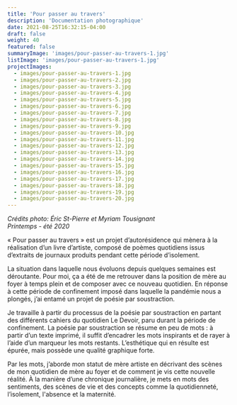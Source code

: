 ```yaml
---
title: 'Pour passer au travers'
description: 'Documentation photographique'
date: 2021-08-25T16:32:15-04:00
draft: false
weight: 40
featured: false
summaryImage: 'images/pour-passer-au-travers-1.jpg'
listImage: 'images/pour-passer-au-travers-1.jpg'
projectImages:
  - images/pour-passer-au-travers-1.jpg
  - images/pour-passer-au-travers-2.jpg
  - images/pour-passer-au-travers-3.jpg
  - images/pour-passer-au-travers-4.jpg
  - images/pour-passer-au-travers-5.jpg
  - images/pour-passer-au-travers-6.jpg
  - images/pour-passer-au-travers-7.jpg
  - images/pour-passer-au-travers-8.jpg
  - images/pour-passer-au-travers-9.jpg
  - images/pour-passer-au-travers-10.jpg
  - images/pour-passer-au-travers-11.jpg
  - images/pour-passer-au-travers-12.jpg
  - images/pour-passer-au-travers-13.jpg
  - images/pour-passer-au-travers-14.jpg
  - images/pour-passer-au-travers-15.jpg
  - images/pour-passer-au-travers-16.jpg
  - images/pour-passer-au-travers-17.jpg
  - images/pour-passer-au-travers-18.jpg
  - images/pour-passer-au-travers-19.jpg
  - images/pour-passer-au-travers-20.jpg
---
```


_Crédits photo: Éric St-Pierre et Myriam Tousignant  
Printemps - été 2020_

« Pour passer au travers » est un projet d’autorésidence qui mènera à la réalisation d’un livre d’artiste, composé de poèmes quotidiens issus d’extraits de journaux produits pendant cette période d’isolement.

La situation dans laquelle nous évoluons depuis quelques semaines est déroutante. Pour moi, ça a été de me retrouver dans la position de mère au foyer à temps plein et de composer avec ce nouveau quotidien. En réponse à cette période de confinement imposé dans laquelle la pandémie nous a plongés, j’ai entamé un projet de poésie par soustraction.

Je travaille à partir du processus de la poésie par soustraction en partant des différents cahiers du quotidien Le Devoir, paru durant la période de confinement. La poésie par soustraction se résume en peu de mots : à partir d’un texte imprimé, il suffit d’encadrer les mots inspirants et de rayer à l’aide d’un marqueur les mots restants. L’esthétique qui en résulte est épurée, mais possède une qualité graphique forte.

Par les mots, j’aborde mon statut de mère artiste en décrivant des scènes de mon quotidien de mère au foyer et de comment je vis cette nouvelle réalité. À la manière d’une chronique journalière, je mets en mots des sentiments, des scènes de vie et des concepts comme la quotidienneté, l’isolement, l'absence et la maternité.
